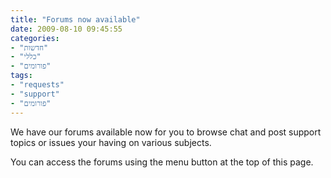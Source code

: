 ```yaml
---
title: "Forums now available"
date: 2009-08-10 09:45:55
categories: 
- "חדשות"
- "כללי"
- "פורומים"
tags: 
- "requests"
- "support"
- "פורומים"
---
```


<div style="text-align:left; direction: ltr;">

We have our forums available now for you to browse chat and post support topics or issues your having on various subjects.

You can access the forums using the menu button at the top of this page.</div>
